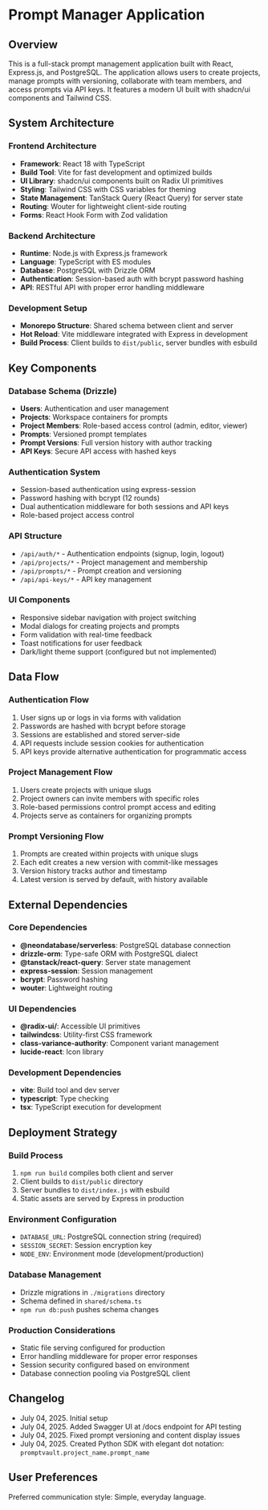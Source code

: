 # Prompt Manager Application

## Overview

This is a full-stack prompt management application built with React, Express.js, and PostgreSQL. The application allows users to create projects, manage prompts with versioning, collaborate with team members, and access prompts via API keys. It features a modern UI built with shadcn/ui components and Tailwind CSS.

## System Architecture

### Frontend Architecture
- **Framework**: React 18 with TypeScript
- **Build Tool**: Vite for fast development and optimized builds
- **UI Library**: shadcn/ui components built on Radix UI primitives
- **Styling**: Tailwind CSS with CSS variables for theming
- **State Management**: TanStack Query (React Query) for server state
- **Routing**: Wouter for lightweight client-side routing
- **Forms**: React Hook Form with Zod validation

### Backend Architecture
- **Runtime**: Node.js with Express.js framework
- **Language**: TypeScript with ES modules
- **Database**: PostgreSQL with Drizzle ORM
- **Authentication**: Session-based auth with bcrypt password hashing
- **API**: RESTful API with proper error handling middleware

### Development Setup
- **Monorepo Structure**: Shared schema between client and server
- **Hot Reload**: Vite middleware integrated with Express in development
- **Build Process**: Client builds to `dist/public`, server bundles with esbuild

## Key Components

### Database Schema (Drizzle)
- **Users**: Authentication and user management
- **Projects**: Workspace containers for prompts
- **Project Members**: Role-based access control (admin, editor, viewer)
- **Prompts**: Versioned prompt templates
- **Prompt Versions**: Full version history with author tracking
- **API Keys**: Secure API access with hashed keys

### Authentication System
- Session-based authentication using express-session
- Password hashing with bcrypt (12 rounds)
- Dual authentication middleware for both sessions and API keys
- Role-based project access control

### API Structure
- `/api/auth/*` - Authentication endpoints (signup, login, logout)
- `/api/projects/*` - Project management and membership
- `/api/prompts/*` - Prompt creation and versioning
- `/api/api-keys/*` - API key management

### UI Components
- Responsive sidebar navigation with project switching
- Modal dialogs for creating projects and prompts
- Form validation with real-time feedback
- Toast notifications for user feedback
- Dark/light theme support (configured but not implemented)

## Data Flow

### Authentication Flow
1. User signs up or logs in via forms with validation
2. Passwords are hashed with bcrypt before storage
3. Sessions are established and stored server-side
4. API requests include session cookies for authentication
5. API keys provide alternative authentication for programmatic access

### Project Management Flow
1. Users create projects with unique slugs
2. Project owners can invite members with specific roles
3. Role-based permissions control prompt access and editing
4. Projects serve as containers for organizing prompts

### Prompt Versioning Flow
1. Prompts are created within projects with unique slugs
2. Each edit creates a new version with commit-like messages
3. Version history tracks author and timestamp
4. Latest version is served by default, with history available

## External Dependencies

### Core Dependencies
- **@neondatabase/serverless**: PostgreSQL database connection
- **drizzle-orm**: Type-safe ORM with PostgreSQL dialect
- **@tanstack/react-query**: Server state management
- **express-session**: Session management
- **bcrypt**: Password hashing
- **wouter**: Lightweight routing

### UI Dependencies
- **@radix-ui/**: Accessible UI primitives
- **tailwindcss**: Utility-first CSS framework
- **class-variance-authority**: Component variant management
- **lucide-react**: Icon library

### Development Dependencies
- **vite**: Build tool and dev server
- **typescript**: Type checking
- **tsx**: TypeScript execution for development

## Deployment Strategy

### Build Process
1. `npm run build` compiles both client and server
2. Client builds to `dist/public` directory
3. Server bundles to `dist/index.js` with esbuild
4. Static assets are served by Express in production

### Environment Configuration
- `DATABASE_URL`: PostgreSQL connection string (required)
- `SESSION_SECRET`: Session encryption key
- `NODE_ENV`: Environment mode (development/production)

### Database Management
- Drizzle migrations in `./migrations` directory
- Schema defined in `shared/schema.ts`
- `npm run db:push` pushes schema changes

### Production Considerations
- Static file serving configured for production
- Error handling middleware for proper error responses
- Session security configured based on environment
- Database connection pooling via PostgreSQL client

## Changelog
- July 04, 2025. Initial setup
- July 04, 2025. Added Swagger UI at /docs endpoint for API testing
- July 04, 2025. Fixed prompt versioning and content display issues  
- July 04, 2025. Created Python SDK with elegant dot notation: `promptvault.project_name.prompt_name`

## User Preferences

Preferred communication style: Simple, everyday language.